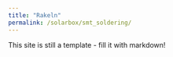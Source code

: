 ```yaml
---
title: "Rakeln"
permalink: /solarbox/smt_soldering/
---
```


This site is still a template - fill it with markdown!
